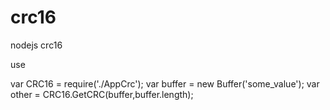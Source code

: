 # crc16
nodejs crc16 

use

var CRC16 = require('./AppCrc');
var buffer = new Buffer('some_value');
var other = CRC16.GetCRC(buffer,buffer.length);
